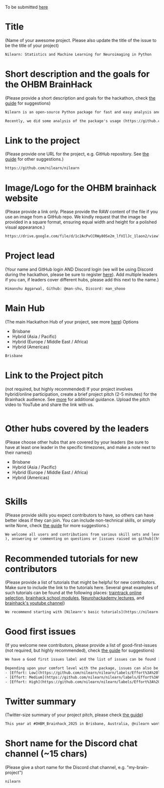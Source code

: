 To be submitted [here](https://github.com/ohbm/hackathon2025/issues/new?assignees=bhvieira&labels=Hackathon+Project&projects=&template=brainhack-hacktrack-project.yml&title=%3CMy+Project+Name%3E)

# Title

(Name of your awesome project. Please also update the title of the issue to be the title of your project)

```txt
Nilearn: Statistics and Machine Learning for Neuroimaging in Python
```

# Short description and the goals for the OHBM BrainHack

(Please provide a short description and goals for the hackathon, check [the guide](https://github.com/ohbm/hackathon2025/blob/main/PROJECTS_HANDBOOK.md#goals) for suggestions)

```txt
Nilearn is an open-source Python package for fast and easy analysis and visualization of MRI brain images. It provides statistical and machine-learning tools, with instructive documentation and a friendly community. It includes applications such as multi-voxel pattern analysis (MVPA), decoding, predictive modelling, functional connectivity, and brain parcellations.

Recently, we did some analysis of the package's usage (https://github.com/nilearn/poia) and found that plotting is the most used module. Therefore, we want to dedicate this year's Brainhack to improving the plotting module by resolving existing issues, welcoming new ones, and improving the documentation. To this end, we encourage users to simply filter the issues by the "Plotting" label (https://github.com/nilearn/nilearn/labels/Plotting). In addition, if you are motivated to work on any other issues, we welcome that as well! We have a lot of open issues in the package, and we would love to see contributions from the community. New contributors should look for the "Good First Issue" label to get started (https://github.com/nilearn/nilearn/labels/Good%20first%20issue).
```

# Link to the project

(Please provide one URL for the project, e.g. GitHub repository. See [the guide](https://github.com/ohbm/hackathon2025/blob/main/PROJECTS_HANDBOOK.md#link-to-project) for other suggestions.)

```txt
https://github.com/nilearn/nilearn
```

# Image/Logo for the OHBM brainhack website

(Please provide a link only. Please provide the RAW content of the file if you use an image from a GitHub repo. We kindly request that the image be provided in a square format, ensuring equal width and height for a polished visual appearance.)

```txt
https://drive.google.com/file/d/1c2AcPvCCRWy80Se2m_lfVIlJc_1laon2/view?usp=sharing
```

# Project lead

(Your name and GitHub login AND Discord login (we will be using Discord during the hackathon, please be sure to register [here](https://discord.gg/yK8jakPfnG)). Add multiple leaders if you can, if leaders cover different hubs, please add this next to the name.)

```txt
Himanshu Aggarwal, Github: @man-shu, Discord: man_shooo
```

# Main Hub

(The main Hackathon Hub of your project, see more [here](https://github.com/ohbm/hackathon2024/blob/main/.github/ISSUE_TEMPLATE/handbooks/projects.md#hubs))
Options

- Brisbane
- Hybrid (Asia / Pacific)
- Hybrid (Europe / Middle East / Africa)
- Hybrid (Americas)

```txt
Brisbane
```

# Link to the Project pitch

(not required, but highly recommended) If your project involves hybrid/online participation, create a brief project pitch (2-5 minutes) for the Brainhack audience. See [more](https://github.com/ohbm/hackathon2024/blob/main/.github/ISSUE_TEMPLATE/handbooks/projects.md#pitch-video) for additional guidance. Upload the pitch video to YouTube and share the link with us.

```txt
```

# Other hubs covered by the leaders

(Please choose other hubs that are covered by your leaders (be sure to have at least one leader in the specific timezones, and make a note next to their names))

- Brisbane
- Hybrid (Asia / Pacific)
- Hybrid (Europe / Middle East / Africa)
- Hybrid (Americas)

```txt
```

# Skills

(Please provide skills you expect contributors to have, so others can have better ideas if they can join. You can include non-technical skills, or simply write None, check [the guide](https://github.com/ohbm/hackathon2025/blob/main/PROJECTS_HANDBOOK.md#onboarding-skills) for more suggestions.)

```txt
We welcome all users and contributions from various skill sets and levels. This can include opening discussions around improvements to the [documentation](https://nilearn.github.io/stable/index.html) and/or [code base](https://github.com/nilearn/nilearn
), answering or commenting on questions or [issues raised on github](https://github.com/nilearn/nilearn/issues/4434) and [neurostars](https://neurostars.org/tag/nilearn), reviewing [pull requests](https://github.com/nilearn/nilearn/pulls), and [contributing code](https://nilearn.github.io/stable/development.html#how-to-contribute-to-nilearn).
```

# Recommended tutorials for new contributors

(Please provide a list of tutorials that might be helpful for new contributors. Make sure to include the link to the tutorials here. Several great examples of such tutorials can be found at the following places: [traintrack online selection](https://ohbm.github.io/hackathon2023/traintrack/), [brainhack school modules](https://school-brainhack.github.io/modules/), [Neurohackademy lectures](https://neurohackademy.org/course_type/lectures/), and [brainhack's youtube channel](https://www.youtube.com/c/brainhackorg/playlists))

```txt
We recommend starting with [Nilearn's basic tutorials](https://nilearn.github.io/stable/auto_examples/00_tutorials/index.html#) and the [introduction to Nilearn](https://nilearn.github.io/stable/introduction.html). This would help new contributors get familiar with the package and its functionalities. They can even provide feedback on the tutorials and suggest improvements.
```

# Good first issues

(If you welcome new contributors, please provide a list of good-first-issues (not required, but highly recommended), check [the guide](https://github.com/ohbm/hackathon2024/blob/main/.github/ISSUE_TEMPLATE/handbooks/projects.md#good-first-issues) for suggestions)

```txt
We have a Good first issues label and the list of issues can be found [here](https://github.com/nilearn/nilearn/labels/Good%20first%20issue)

Depending upon your comfort level with the package, issues can also be filtered as follows:
- [Effort: Low](https://github.com/nilearn/nilearn/labels/Effort%3A%20low)
- [Effort: Medium](https://github.com/nilearn/nilearn/labels/Effort%3A%20medium)
- [Effort: High](https://github.com/nilearn/nilearn/labels/Effort%3A%20high)
```

# Twitter summary

(Twitter-size summary of your project pitch, please check [the guide](https://github.com/ohbm/hackathon2024/blob/master/.github/ISSUE_TEMPLATE/handbooks/projects.md#twitter-size-summary-of-your-project-pitch))

```txt
This year at #OHBM_Brainhack_2025 in Brisbane, Australia, @nilearn wants to improve the plotting module of Nilearn by resolving existing issues, welcoming new ones, and improving the documentation. Join us in our efforts from June 21th to 23rd 2025.
```

# Short name for the Discord chat channel (~15 chars)

(Please give a short name for the Discord chat channel, e.g. "my-brain-project")

```txt
nilearn
```
